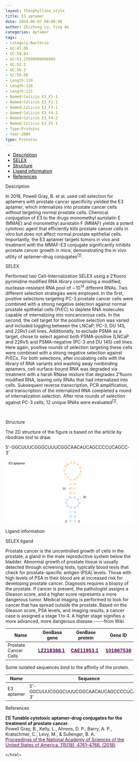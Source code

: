 ```yaml
---
layout: theophylline_style
title: E3 aptamer
date: 2024-06-07 00:00:00
author: Zhizhong Lu, Ying Ao
categories: Aptamer
tags:
- Category:Bacteria
- GC:47.06
- GC:50.83
- GC:51.25999999999999
- GC:52.1
- GC:56.2
- GC:58.68
- Length:119
- Length:120
- Length:121
- Named:Colicin E3_F1-1
- Named:Colicin E3_F2-1
- Named:Colicin E3_F3-1
- Named:Colicin E3_F4-1
- Named:Colicin E3_F4-2
- Named:Colicin E3_F5-1
- Type:Proteins
- Year:2004
type: Proteins
---
```

<html>


<div class="side-nav">
<ul>
    <div class="side-nav-item"><li><a href="#description" style="color: #000000;">Description</a></li></div>
    <div class="side-nav-item"><li><a href="#SELEX" style="color: #000000;">SELEX</a></li></div>
    <div class="side-nav-item"><li><a href="#Structure" style="color: #000000;">Structure</a></li></div>
    <div class="side-nav-item"><li><a href="#ligand-recognition" style="color: #000000;">Ligand information</a></li></div>
    <div class="side-nav-item"><li><a href="#references" style="color: #000000;">References</a></li></div>
    </ul>
</div>



<p class="header_box" id="description">Description</p>
<p>In 2018, Powell Gray, B. et al. used cell selection for aptamers with prostate cancer specificity yielded the E3 aptamer, which internalizes into prostate cancer cells without targeting normal prostate cells. Chemical conjugation of E3 to the drugs monomethyl auristatin E (MMAE) and monomethyl auristatin F (MMAF) yields a potent cytotoxic agent that efficiently kills prostate cancer cells in vitro but does not affect normal prostate epithelial cells. Importantly, the E3 aptamer targets tumors in vivo and treatment with the MMAF-E3 conjugate significantly inhibits prostate cancer growth in mice, demonstrating the in vivo utility of aptamer–drug conjugates<sup>[<a href="#ref1" style="color:#520049">1</a>]</sup>.<br></p>


<p class="header_box" id="SELEX">SELEX</p>
<p>Performed two Cell-Internalization SELEX using a 2′fluoro pyrimidine modified RNA library comprising a modified, nuclease-resistant RNA pool of ∼10<sup>14</sup> different RNAs. Two different selection strategies were employed. In the first, positive selections targeting PC-3 prostate cancer cells were combined with a strong negative selection against normal prostate epithelial cells (PrEC) to deplete RNA molecules capable of internalizing into noncancerous cells. In the second, the cell target for the positive selection was varied and included toggling between the LNCaP, PC-3, DU 145, and 22Rv1 cell lines. Additionally, to exclude PSMA as a target, chose to select against both PSMA-positive (LNCaP and 22Rv1) and PSMA-negative (PC-3 and DU 145) cell lines. Here again, positive rounds of selection targeting these cells were combined with a strong negative selection against PrECs. For both selections, after incubating cells with the library of RNA variants and washing away nonbinding aptamers, cell-surface-bound RNA was degraded via treatment with a harsh RNase mixture that degrades 2′fluoro modified RNA, leaving only RNAs that had internalized into cells. Subsequent reverse transcription, PCR amplification, and transcription of the internalized RNA completed a round of internalization selection. After nine rounds of selection against PC-3 cells, 12 unique RNAs were evaluated<sup>[<a href="#ref1" style="color:#520049">1</a>]</sup>.<p>
<br>


<p class="header_box" id="Structure">Structure</p>
<p>The 2D structure of the figure is based on the article by ribodraw tool to draw.<br></p>
<p>5'-GGCUUUCGGGCUUUCGGCAACAUCAGCCCCUCAGCC-3'</p>
<img src="/images/2D/E3_aptamer1_2D.svg" alt="drawing" style="width:800px;display:block;margin:0 auto;border-radius:0;" class="img-responsive">
<div style="display: flex; justify-content: center;"></div>



<font ><p class="header_box" id="ligand-recognition">Ligand information</p>  

<p class="blowheader_box">SELEX ligand</p>
<p>Prostate cancer is the uncontrolled growth of cells in the prostate, a gland in the male reproductive system below the bladder. Abnormal growth of prostate tissue is usually detected through screening tests, typically blood tests that check for prostate-specific antigen (PSA) levels. Those with high levels of PSA in their blood are at increased risk for developing prostate cancer. Diagnosis requires a biopsy of the prostate. If cancer is present, the pathologist assigns a Gleason score, and a higher score represents a more dangerous tumor. Medical imaging is performed to look for cancer that has spread outside the prostate. Based on the Gleason score, PSA levels, and imaging results, a cancer case is assigned a stage 1 to 4. A higher stage signifies a more advanced, more dangerous disease.-----from Wiki</p>
<table class="table table-bordered" style="table-layout:fixed;width:auto;margin-left:auto;margin-right:auto;" >
  <thead>
      <tr>
        <th onclick="sortTable(0)">Name</th>
        <th onclick="sortTable(1)">GenBase gene</th>
        <th onclick="sortTable(2)">GenBase protein</th>
        <th onclick="sortTable(3)">Gene ID</th>
      </tr>
  </thead>
    <tbody>
      <tr>
        <td name="td0">Prostate Cancer Cells</td>
        <td name="td1"><a href="https://ngdc.cncb.ac.cn/genbase/search/gb/LZ218388.1" target="_blank" style="color:#520049"><b>LZ218388.1</b></a></td>
        <td name="td2"><a href="https://ngdc.cncb.ac.cn/genbase/search/gb/CAE11953.1" target="_blank" style="color:#520049"><b>CAE11953.1</b></a></td>
        <td name="td3"><a href="https://www.ncbi.nlm.nih.gov/gene/101867536" target="_blank" style="color:#520049"><b>101867536</b></a></td>
      </tr>
	  </tbody>
  </table>

  <p>Some isolated sequences bind to the affinity of the protein.</p>
<table class="table table-bordered" style="table-layout:fixed;width:auto;margin-left:auto;margin-right:auto;" >
  <thead>
      <tr>
        <th onclick="sortTable(0)">Name</th>
        <th onclick="sortTable(1)">Sequence</th>
        <th onclick="sortTable(2)">Ligand</th>
        <th onclick="sortTable(3)">Affinity</th>
      </tr>
  </thead>
    <tbody>
      <tr>
        <td name="td0">E3 aptamer</td>
        <td name="td1">5'-GGCUUUCGGGCUUUCGGCAACAUCAGCCCCUCAGCC-3'</td>
        <td name="td2">Prostate Cancer Cells</td>
        <td name="td3">146-410 nM</td>
      </tr>
	  </tbody>
  </table>


                 
<p class="header_box" id="references">References</p>
                
<a id="ref1"></a><font><strong>[1] Tunable cytotoxic aptamer-drug conjugates for the treatment of prostate cancer.</strong></font><br />
Powell Gray, B., Kelly, L., Ahrens, D. P., Barry, A. P., Kratschmer, C., Levy, M., & Sullenger, B. A.<br />
<a href="https://pubmed.ncbi.nlm.nih.gov/29666232/" target="_blank" style="color:#520049">Proceedings of the National Academy of Sciences of the United States of America, 115(18), 4761–4766. (2018)</a>
<br/>




<html lang="en">
    <head>
      <meta charset="utf-8" />
      <meta name="viewport" content="width=device-width, user-scalable=no, minimum-scale=1.0, maximum-scale=1.0">
      <meta http-equiv="X-UA-Compatible" content="IE=edge">
      <!-- Molstar CSS & JS -->
      <link rel="stylesheet" type="text/css" href="https://www.ebi.ac.uk/pdbe/pdb-component-library/css/pdbe-molstar-1.2.1.css">
      <script src="/js/mol/ro_pdbe-molstar-plugin-1.2.1.js"></script>
        <style>
          * {
              margin: 0;
              padding: 0;
              box-sizing: border-box;
          }
          .msp-plugin ::-webkit-scrollbar-thumb {
              background-color: #474748  !important;
          }
          .msp-plugin .msp-layout-standard {
              border: 1px solid #efefef;
          }
          .viewerSection1 {
            padding-top: 0px;
          }
          .controlsSection1 {
            width: 300px;
              display: flex;
              float:left;
              padding: 0px 0 0 0;
              height:25px;
            }
            .controlBox1 {
              border: 0px solid lightgray;
              padding: 0px;
              margin-bottom: 0px;
            }
          #myViewer1{
            float:left;
            width:500px;
            height: 500px;
            position:relative;
          }
        </style>
    </head>
    <script>
      var viewerInstance1 = new PDBeMolstarPlugin();
      var options1 = {
        customData:{
        format: 'pdb'},
        hideCanvasControls: ['expand', 'selection', 'animation', 'controlToggle'],
        bgColor: {r:255, g:255, b:255},
        }
      var viewerContainer1 = document.getElementById('myViewer1');
      viewerInstance1.render(viewerContainer1, options1);
  window.addEventListener('load', function() {
    var colorSelectionButton1 = document.querySelector('.controlsSection1 button');
    colorSelectionButton1.click();
  });
    </script>




    </html>
